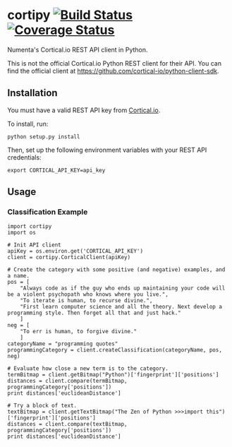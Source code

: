 # cortipy [![Build Status](https://travis-ci.org/numenta/cortipy.svg?branch=master)](https://travis-ci.org/numenta/cortipy) [![Coverage Status](https://coveralls.io/repos/numenta/cortipy/badge.svg?branch=master)](https://coveralls.io/r/numenta/cortipy?branch=master)

Numenta's Cortical.io REST API client in Python.

This is not the official Cortical.io Python REST client for their API. You can find the official client at https://github.com/cortical-io/python-client-sdk.


## Installation
You must have a valid REST API key from [Cortical.io](http://www.cortical.io/developers.html).

To install, run:

    python setup.py install

Then, set up the following environment variables with your REST API credentials:

    export CORTICAL_API_KEY=api_key

## Usage

### Classification Example
	import cortipy
	import os
	
	# Init API client
	apiKey = os.environ.get('CORTICAL_API_KEY')
	client = cortipy.CorticalClient(apiKey)

	# Create the category with some positive (and negative) examples, and a name.
	pos = [
		"Always code as if the guy who ends up maintaining your code will be a violent psychopath who knows where you live.",
      	"To iterate is human, to recurse divine.",
	    "First learn computer science and all the theory. Next develop a programming style. Then forget all that and just hack."
	    ]
	neg = [
		"To err is human, to forgive divine."
		]
	categoryName = "programming quotes"
	programmingCategory = client.createClassification(categoryName, pos, neg)
	
	# Evaluate how close a new term is to the category.
	termBitmap = client.getBitmap("Python")['fingerprint']['positions']
	distances = client.compare(termBitmap, programmingCategory['positions'])
	print distances['euclideanDistance']
	
	# Try a block of text.
	textBitmap = client.getTextBitmap("The Zen of Python >>>import this")['fingerprint']['positions']
	distances = client.compare(textBitmap, programmingCategory['positions'])
	print distances['euclideanDistance']
